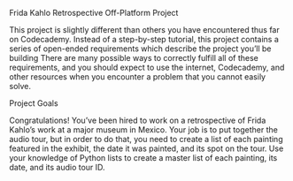 Frida Kahlo Retrospective Off-Platform Project

This project is slightly different than others you have encountered thus far on Codecademy. Instead of a step-by-step tutorial, 
this project contains a series of open-ended requirements which describe the project you’ll be building
There are many possible ways to correctly fulfill all of these requirements, and you should expect to use the internet, 
Codecademy, and other resources when you encounter a problem that you cannot easily solve.

Project Goals

Congratulations! You’ve been hired to work on a retrospective of Frida Kahlo’s work at a major museum in Mexico.
Your job is to put together the audio tour, but in order to do that, you need to create a list of each painting featured in the exhibit, the date it was painted, and its spot on the tour.
Use your knowledge of Python lists to create a master list of each painting, its date, and its audio tour ID.
